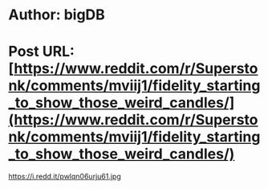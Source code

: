 # Author: bigDB
# Post URL: [https://www.reddit.com/r/Superstonk/comments/mviij1/fidelity_starting_to_show_those_weird_candles/](https://www.reddit.com/r/Superstonk/comments/mviij1/fidelity_starting_to_show_those_weird_candles/)


https://i.redd.it/pwlqn06urju61.jpg